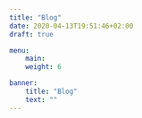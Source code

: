 ```yaml
---
title: "Blog"
date: 2020-04-13T19:51:46+02:00
draft: true

menu:
    main:
    weight: 6

banner:
    title: "Blog"
    text: ""
---
```


